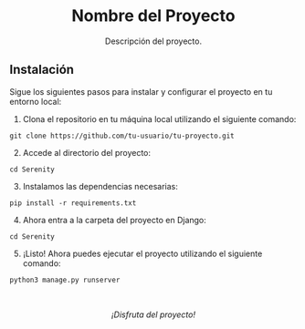 <h1 align="center">Nombre del Proyecto</h1>

<p align="center">
  Descripción del proyecto.
</p>

## Instalación

Sigue los siguientes pasos para instalar y configurar el proyecto en tu entorno local:

1. Clona el repositorio en tu máquina local utilizando el siguiente comando:

`git clone https://github.com/tu-usuario/tu-proyecto.git`


2. Accede al directorio del proyecto:

`cd Serenity`


3. Instalamos las dependencias necesarias:

`pip install -r requirements.txt`


4. Ahora entra a la carpeta del proyecto en Django:

`cd Serenity`

5. ¡Listo! Ahora puedes ejecutar el proyecto utilizando el siguiente comando:

`python3 manage.py runserver`

</br>

<p align="center">
<em>¡Disfruta del proyecto!</em>
</p>
